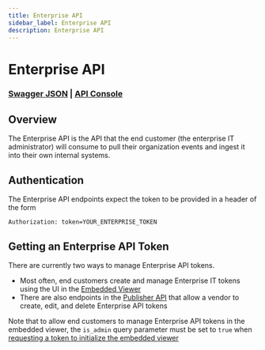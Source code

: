 ```yaml
---
title: Enterprise API
sidebar_label: Enterprise API
description: Enterprise API
---
```


# Enterprise API

### [Swagger JSON](https://raw.githubusercontent.com/retracedhq/retraced/release/swagger.json) | [API Console](https://boxyhq.com/audit-logs-api#tag/enterprise-api)

## Overview

The Enterprise API is the API that the end customer (the enterprise IT administrator) will consume to pull their organization events and ingest it into their own internal systems.

## Authentication

The Enterprise API endpoints expect the token to be provided in a header of the form

```
Authorization: token=YOUR_ENTERPRISE_TOKEN
```

## Getting an Enterprise API Token

There are currently two ways to manage Enterprise API tokens.

- Most often, end customers create and manage Enterprise IT tokens using the UI in the [Embedded Viewer](/docs/retraced/getting-started/embedded-viewer)
- There are also endpoints in the [Publisher API](/docs/retraced/apis/publisher-api) that
  allow a vendor to create, edit, and delete Enterprise API tokens

Note that to allow end customers to manage Enterprise API tokens in the embedded viewer,
the `is_admin` query parameter must be set to `true` when [requesting a token to initialize the embedded viewer](https://boxyhq.com/audit-logs-api#tag/publisher-api/GET/publisher/v1/project/{projectId}/viewertoken)
